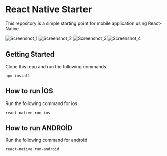 
# React Native Starter
This repository is a simple starting point for mobile application using React-Native.

![Screenshot_1](https://r.resimlink.com/QdmN.png) 
![Screenshot_2](https://r.resimlink.com/Y4ICy.png) 
![Screenshot_3](https://r.resimlink.com/x6QH.png)
![Screenshot_4](https://r.resimlink.com/0ra0P.png)

## Getting Started
Clone this repo and run the following commands.
```
npm install
```

## How to run İOS
Run the following command for ios
```
react-native run-ios
```

## How to run ANDROİD
Run the following command for android
```
react-native run-android
```

